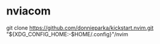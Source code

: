 # nviacom
git clone https://github.com/donnieparka/kickstart.nvim.git "${XDG_CONFIG_HOME:-$HOME/.config}"/nvim
